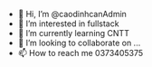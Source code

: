- 👋 Hi, I’m @caodinhcanAdmin
- 👀 I’m interested in fullstack
- 🌱 I’m currently learning CNTT
- 💞️ I’m looking to collaborate on ...
- 📫 How to reach me 0373405375

<!---
caodinhcanAdmin/caodinhcanAdmin is a ✨ special ✨ repository because its `README.md` (this file) appears on your GitHub profile.
You can click the Preview link to take a look at your changes.
--->
